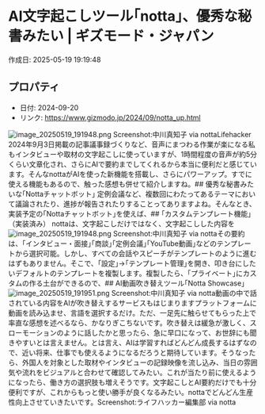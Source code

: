 # AI文字起こしツール｢notta｣、優秀な秘書みたい | ギズモード・ジャパン

作成日: 2025-05-19 19:19:48

## プロパティ

- 日付: 2024-09-20
- リンク: https://www.gizmodo.jp/2024/09/notta_up.html

![image_20250519_191948.png](../assets/image_20250519_191948.png)
Screenshot:中川真知子 via nottaLifehacker 2024年9月3日掲載の記事議事録づくりなど、音声にまつわる作業が楽になる私もインタビューや取材の文字起こしに使っていますが、1時間程度の音声が約5分くらい文章化され、さらにAIで要約までしてくれるから本当に便利だと感じています。そんなnottaがAIを使った新機能を搭載し、さらにパワーアップ。すでに使える機能もあるので、触った感想も併せて紹介しますね。## 優秀な秘書みたいな｢Nottaチャットボット｣
定例会議など、複数回にわたってあるテーマにおいて議論されたり、進捗が報告されたりすることってありますよね。そんなとき、実装予定の｢Nottaチャットボット｣を使えば、## ｢カスタムテンプレート機能｣（実装済み）
nottaは、文字起こしだけではなく、文字起こしした内容を![image_20250519_191948.png](../assets/image_20250519_191948.png)
Screenshot:中川真知子 via nottaその要約は、｢インタビュー・面接｣｢商談｣｢定例会議｣｢YouTube動画｣などのテンプレートから選択可能。しかし、すべての会話やスピーチがテンプレートのように進むはずもありません。そこで、｢設定｣→｢テンプレート管理｣を開き、叩き台にしたいデフォルトのテンプレートを複製します。複製したら、｢プライベート｣にカスタムの作る土台ができるので、## AI動画吹き替えツール｢Notta Showcase｣
![image_20250519_191951.png](../assets/image_20250519_191951.png)
Screenshot:中川真知子 via notta動画の中で話されている内容をAIが吹き替えするサービスもはじまりますプラットフォームに動画を読み込ませ、言語を選択するだけ。ただ、一足先に触らせてもらった上で率直な感想を述べるなら、かなりぎこちないです。吹き替えは緩急が激しく、スローモーションのように話したかと思ったら、急に早口になって、お世辞にも聞きやすいとは言えません。とは言え、AIは学習すればどんどん成長するはずなので、近い将来、仕事でも使えるようになるだろうと期待しています。そうなったら、外国人を対象とした取材やインタビューの記録映像を流し込み、当日の雰囲気や流れをビジュアルと合わせて確認してみたい。これが当たり前に使えるようになったら、働き方の選択肢も増えそうです。文字起こしとAI要約だけでも十分便利ですが、これからもっと使い勝手が良くなるみたい。nottaでどんどん生産性向上させていきたいです。Screenshot:ライフハッカー編集部 via notta